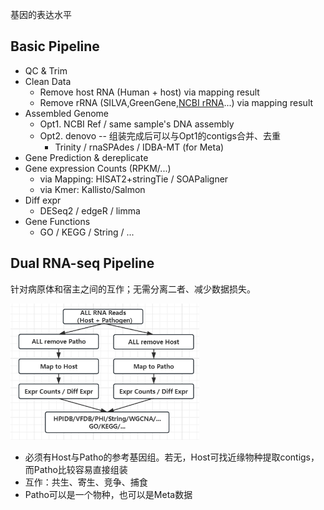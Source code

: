 <style>
img{
    width: 60%;
}
</style>


基因的表达水平

## Basic Pipeline

* QC & Trim
* Clean Data
    - Remove host RNA (Human + host) via mapping result
    - Remove rRNA (SILVA,GreenGene,[NCBI rRNA](https://ftp.ncbi.nlm.nih.gov/blast/db/)...) via mapping result
* Assembled Genome
    - Opt1. NCBI Ref / same sample's DNA assembly
    - Opt2. denovo -- 组装完成后可以与Opt1的contigs合并、去重
        * Trinity / rnaSPAdes / IDBA-MT (for Meta)
* Gene Prediction & dereplicate
* Gene expression Counts (RPKM/...)
    - via Mapping: HISAT2+stringTie / SOAPaligner
    - via Kmer: Kallisto/Salmon
* Diff expr
    - DESeq2 / edgeR / limma
* Gene Functions
    - GO / KEGG / String / ...


## Dual RNA-seq Pipeline
针对病原体和宿主之间的互作；无需分离二者、减少数据损失。

![dualRNA](./Pipelines_overview/img/dualRNA.png)

 
* 必须有Host与Patho的参考基因组。若无，Host可找近缘物种提取contigs，而Patho比较容易直接组装
* 互作：共生、寄生、竞争、捕食
* Patho可以是一个物种，也可以是Meta数据
